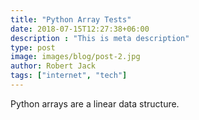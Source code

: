 ```yaml
---
title: "Python Array Tests"
date: 2018-07-15T12:27:38+06:00
description : "This is meta description"
type: post
image: images/blog/post-2.jpg
author: Robert Jack
tags: ["internet", "tech"]
---
```


Python arrays are a linear data structure. 